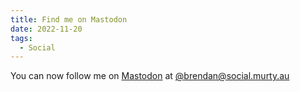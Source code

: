 ```yaml
---
title: Find me on Mastodon
date: 2022-11-20
tags:
  - Social
---
```


You can now follow me on [Mastodon](https://joinmastodon.org/) at [@brendan@social.murty.au](https://social.murty.au/@brendan)
